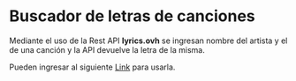 # Buscador de letras de canciones

Mediante el uso de la Rest API **lyrics.ovh** se ingresan nombre del artista y el de una canción y la API devuelve la letra de la misma. 

Pueden ingresar al siguiente [Link](https://lyricsovh.docs.apiary.io/#reference/0/lyrics-of-a-song/search) para usarla.
